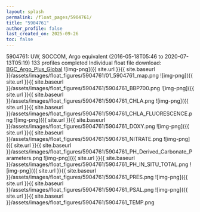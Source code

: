 ```yaml
---
layout: splash
permalink: /float_pages/5904761/
title: "5904761"
author_profile: false
last_created_on: 2025-09-26
toc: false
---
```

 
5904761: UW, SOCCOM, Argo equivalent (2016-05-18T05:46 to 2020-07-13T05:19)
133 profiles completed
Individual float file download: [BGC_Argo_Plus_Global](https://ftp.soest.hawaii.edu/bgc_argo_plus/Individual_Floats/outliers_removed/5904761_Sprof_processed.nc)
![img-png]({{ site.url }}{{ site.baseurl }}/assets/images/float_figures/5904761/01_5904761_map.png
![img-png]({{ site.url }}{{ site.baseurl }}/assets/images/float_figures/5904761/5904761_BBP700.png
![img-png]({{ site.url }}{{ site.baseurl }}/assets/images/float_figures/5904761/5904761_CHLA.png
![img-png]({{ site.url }}{{ site.baseurl }}/assets/images/float_figures/5904761/5904761_CHLA_FLUORESCENCE.png
![img-png]({{ site.url }}{{ site.baseurl }}/assets/images/float_figures/5904761/5904761_DOXY.png
![img-png]({{ site.url }}{{ site.baseurl }}/assets/images/float_figures/5904761/5904761_NITRATE.png
![img-png]({{ site.url }}{{ site.baseurl }}/assets/images/float_figures/5904761/5904761_PH_Derived_Carbonate_Parameters.png
![img-png]({{ site.url }}{{ site.baseurl }}/assets/images/float_figures/5904761/5904761_PH_IN_SITU_TOTAL.png
![img-png]({{ site.url }}{{ site.baseurl }}/assets/images/float_figures/5904761/5904761_PRES.png
![img-png]({{ site.url }}{{ site.baseurl }}/assets/images/float_figures/5904761/5904761_PSAL.png
![img-png]({{ site.url }}{{ site.baseurl }}/assets/images/float_figures/5904761/5904761_TEMP.png
